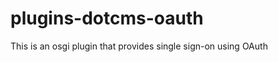 plugins-dotcms-oauth
====================

This is an osgi plugin that provides single sign-on using OAuth
